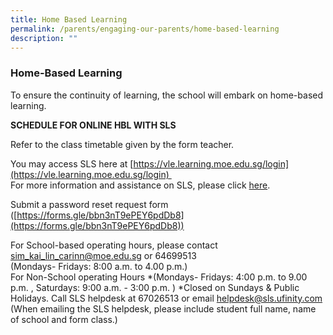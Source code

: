 ```yaml
---
title: Home Based Learning
permalink: /parents/engaging-our-parents/home-based-learning
description: ""
---
```

### Home-Based Learning

To ensure the continuity of learning, the school will embark on home-based learning.   
  
  
**SCHEDULE FOR ONLINE HBL WITH SLS**  

Refer to the class timetable given by the form teacher.  
  
You may access SLS here at [https://vle.learning.moe.edu.sg/login](https://vle.learning.moe.edu.sg/login)   
For more information and assistance on SLS, please click [here](https://moe-rgps-staging.netlify.app/parents/engaging-our-parents/student-learning-space).  
  
Submit a password reset request form ([https://forms.gle/bbn3nT9ePEY6pdDb8](https://forms.gle/bbn3nT9ePEY6pdDb8))

For School-based operating hours, please contact sim_kai_lin_carinn@moe.edu.sg or 64699513  
(Mondays- Fridays: 8:00 a.m. to 4.00 p.m.)  
For Non-School operating Hours
*(Mondays- Fridays: 4:00 p.m. to 9.00 p.m. , Saturdays: 9:00 a.m. - 3:00 p.m. ) *Closed on Sundays & Public Holidays. Call SLS helpdesk at 67026513 or email helpdesk@sls.ufinity.com (When emailing the SLS helpdesk, please include student full name, name of school and form class.)